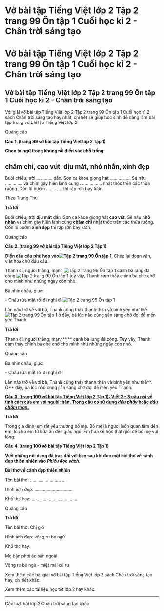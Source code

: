# Vở bài tập Tiếng Việt lớp 2 Tập 2 trang 99 Ôn tập 1 Cuối học kì 2 - Chân trời sáng tạo

# Vở bài tập Tiếng Việt lớp 2 Tập 2 trang 99 Ôn tập 1 Cuối học kì 2 - Chân trời sáng tạo

## Vở bài tập Tiếng Việt lớp 2 Tập 2 trang 99 Ôn tập 1 Cuối học kì 2 - Chân trời sáng tạo

Với giải vở bài tập Tiếng Việt lớp 2 Tập 2 trang 99 Ôn tập 1 Cuối học kì 2 sách Chân trời sáng tạo hay nhất, chi tiết sẽ giúp học sinh dễ dàng làm bài tập trong vở bài tập Tiếng Việt lớp 2.

Quảng cáo

**Câu 1. (trang 99 vở bài tập Tiếng Việt lớp 2 Tập 1)**

**Chọn từ ngữ trong khung rồi điền vào chỗ trống:**

chăm chỉ, cao vút, dịu mát, nhỏ nhắn, xinh đẹp  
---  
  
  


Buổi chiều, trời ............. dần. Sơn ca khoe giọng hát ................. Sẻ nâu .............. và chim gáy hiền lành cùng .................. nhặt thóc trên các thửa ruộng. Còn lũ bướm ............. thì rập rờn bay lượn.

_Theo_ Trung Thu

**Trả lời**

Buổi chiều, trời **dịu mát** dần. Sơn ca khoe giọng hát **cao vút**. Sẻ nâu **nhỏ nhắn** và chim gáy hiền lành cùng **chăm chỉ** nhặt thóc trên các thửa ruộng. Còn lũ bướm **xinh đẹp** thì rập rờn bay lượn.

Quảng cáo

**Câu 2. (trang 99 vở bài tập Tiếng Việt lớp 2 Tập 1)**

**Điền dấu câu phù hợp vào![Tập 2 trang 99 Ôn tập 1](https://vietjack.com/vbt-tieng-viet-2-ct/images/on-tap-1-cuoi-hoc-ki-2.png)**. Chép lại đoạn văn, viết hoa chữ đầu câu.

Thanh đi, người thẳng, mạnh ![Tập 2 trang 99 Ôn tập 1](https://vietjack.com/vbt-tieng-viet-2-ct/images/on-tap-1-cuoi-hoc-ki-2.png) cạnh bà lưng đã còng ![Tập 2 trang 99 Ôn tập 1](https://vietjack.com/vbt-tieng-viet-2-ct/images/on-tap-1-cuoi-hoc-ki-2.png) tuy vậy, Thanh cảm thấy chính bà che chở cho mình như những ngày còn nhỏ.

Bà nhìn cháu, giục:

\- Cháu rửa mặt rồi đi nghỉ đi ![Tập 2 trang 99 Ôn tập 1](https://vietjack.com/vbt-tieng-viet-2-ct/images/on-tap-1-cuoi-hoc-ki-2.png)

Lần nào trở về với bà, Thanh cũng thấy thanh thản và bình yên như thế ![Tập 2 trang 99 Ôn tập 1](https://vietjack.com/vbt-tieng-viet-2-ct/images/on-tap-1-cuoi-hoc-ki-2.png) ở đấy, bà lúc nào cũng sẵn sàng chờ đợi để mến yêu Thanh.

**Trả lời**

Thanh đi, người thẳng, mạnh**,** cạnh bà lưng đã còng. **Tuy** vậy, Thanh cảm thấy chính bà che chở cho mình như những ngày còn nhỏ.

Quảng cáo

Bà nhìn cháu, giục:

\- Cháu rửa mặt rồi đi nghỉ đi!

Lần nào trở về với bà, Thanh cũng thấy thanh thản và bình yên như thế**. Ở** đấy, bà lúc nào cũng sẵn sàng chờ đợi để mến yêu Thanh.

[**Câu 3. (trang 100 vở bài tập Tiếng Việt lớp 2 Tập 1): Viết 2 – 3 câu nói về tình cảm của em với người thân. Trong câu có sử dụng _dấu phẩy_ hoặc _dấu chấm than_.**](https://vietjack.com/vbt-tieng-viet-2-ct/viet-2-3-cau-noi-ve-tinh-cam-cua-em-voi-nguoi-than-vm.jsp)

**Trả lời**

Trong gia đình, em rất yêu thương bố mẹ. Bố mẹ là người luôn quan tâm đến em, lo cho em từ bữa ăn đến giấc ngủ. Em hứa sẽ học thật giỏi để bố mẹ vui lòng.

**Câu 4. (trang 100 vở bài tập Tiếng Việt lớp 2 Tập 1)**

**Viết những nội dung đã trao đổi với bạn sau khi đọc một bài thơ về cảnh đẹp thiên nhiên vào _Phiếu đọc sách_.**

**Bài thơ về cảnh đẹp thiên nhiên**

Tên bài thơ: ..............................

Hình ảnh đẹp: ...............................

Khổ thơ hay: .....................................

Quảng cáo

**Trả lời**

Tên bài thơ: Chị gió

Hình ảnh đẹp: võng ru bé ngủ

Khổ thơ hay: 

Mẹ bận phơi áo sân ngoài

Võng ru bé ngủ - miệt mài cứ ru

Xem thêm các bài giải vở bài tập Tiếng Việt lớp 2 sách Chân trời sáng tạo hay, chi tiết khác:

Xem thêm các tài liệu học tốt lớp 2 hay khác:

* * *

Các loạt bài lớp 2 Chân trời sáng tạo khác
